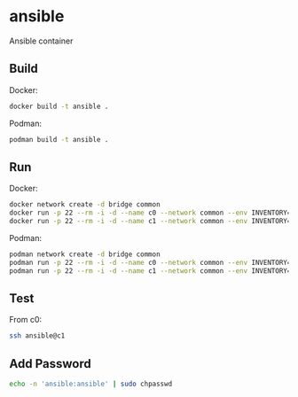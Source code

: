 # ansible
Ansible container

## Build
Docker:

```bash
docker build -t ansible .
```

Podman:

```bash
podman build -t ansible .
```

## Run

Docker:

```bash
docker network create -d bridge common
docker run -p 22 --rm -i -d --name c0 --network common --env INVENTORY=asdfasdfasdf ansible:latest zsh
docker run -p 22 --rm -i -d --name c1 --network common --env INVENTORY=afasdfasgwee ansible:latest zsh
```

Podman:

```bash
podman network create -d bridge common
podman run -p 22 --rm -i -d --name c0 --network common --env INVENTORY=asdfasdfasdf ansible:latest zsh
podman run -p 22 --rm -i -d --name c1 --network common --env INVENTORY=afasdfasgwee ansible:latest zsh
```

## Test

From c0:

```bash
ssh ansible@c1
```

## Add Password

```bash
echo -n 'ansible:ansible' | sudo chpasswd
```
